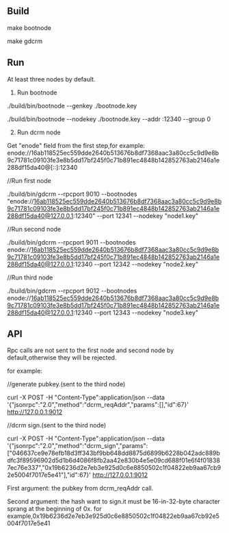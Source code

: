
## Build

make bootnode

make gdcrm

## Run

At least three nodes by default.

1. Run bootnode

./build/bin/bootnode --genkey ./bootnode.key

./build/bin/bootnode --nodekey ./bootnode.key --addr :12340 --group 0

2. Run dcrm node

Get "enode" field from the first step,for example: 
enode://16ab118525ec559dde2640b513676b8df7368aac3a80cc5c9d9e8b9c71781c09103fe3e8b5dd17bf245f0c71b891ec4848b142852763ab2146a1e288df15da40@[::]:12340

//Run first node

./build/bin/gdcrm --rpcport 9010 --bootnodes "enode://16ab118525ec559dde2640b513676b8df7368aac3a80cc5c9d9e8b9c71781c09103fe3e8b5dd17bf245f0c71b891ec4848b142852763ab2146a1e288df15da40@127.0.0.1:12340" --port 12341 --nodekey "node1.key"   

//Run second node

./build/bin/gdcrm --rpcport 9011 --bootnodes enode://16ab118525ec559dde2640b513676b8df7368aac3a80cc5c9d9e8b9c71781c09103fe3e8b5dd17bf245f0c71b891ec4848b142852763ab2146a1e288df15da40@127.0.0.1:12340 --port 12342 --nodekey "node2.key" 

//Run third node

./build/bin/gdcrm --rpcport 9012 --bootnodes enode://16ab118525ec559dde2640b513676b8df7368aac3a80cc5c9d9e8b9c71781c09103fe3e8b5dd17bf245f0c71b891ec4848b142852763ab2146a1e288df15da40@127.0.0.1:12340 --port 12343 --nodekey "node3.key" 

## API

Rpc calls are not sent to the first node and second node by default,otherwise they will be rejected.

for example:

//generate pubkey.(sent to the third node)

curl -X POST -H "Content-Type":application/json --data '{"jsonrpc":"2.0","method":"dcrm_reqAddr","params":[],"id":67}' http://127.0.0.1:9012

//dcrm sign.(sent to the third node)

curl -X POST -H "Content-Type":application/json --data '{"jsonrpc":"2.0","method":"dcrm_sign","params":["046637ce9e78efb18d3ff343bf9bb648dd8875d6899b6228b042adc889bdfc3f89596902d5d1b6d4086f8fb2aa42e830b4e5e09cd688f01e6f4f018387ec76e337","0x19b6236d2e7eb3e925d0c6e8850502c1f04822eb9aa67cb92e5004f7017e5e41"],"id":67}' http://127.0.0.1:9012

First argument: the pubkey from dcrm_reqAddr call.

Second argument: the hash want to sign.it must be 16-in-32-byte character sprang at the beginning of 0x. 
for example,0x19b6236d2e7eb3e925d0c6e8850502c1f04822eb9aa67cb92e5004f7017e5e41

